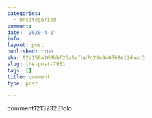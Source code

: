 ```yaml
---
categories:
  - Uncategoried
comment: 
date: '2020-4-2'
info: 
layout: post
published: true
sha: 82a156a160bbf26a5afbe7c2049465b8e12daac3
slug: the-post-7951
tags: []
title: comment
type: post

---
```


comment121323231olo